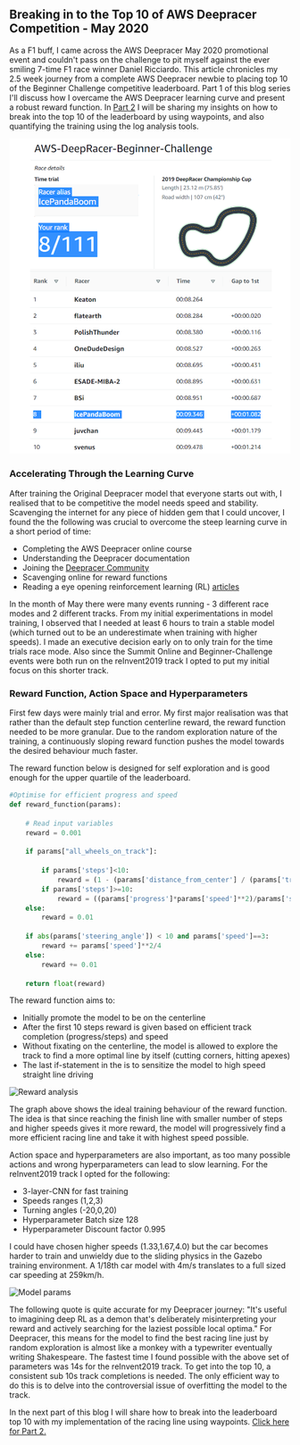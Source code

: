 ## Breaking in to the Top 10 of AWS Deepracer Competition - May 2020

As a F1 buff, I came across the AWS Deepracer May 2020 promotional event and couldn't pass on the challenge to pit myself against the ever smiling 7-time F1 race winner Daniel Ricciardo. This article chronicles my 2.5 week journey from a complete AWS Deepracer newbie to placing top 10 of the Beginner Challenge competitive leaderboard. Part 1 of this blog series I'll discuss how I overcame the AWS Deepracer learning curve and present a robust reward function. In [Part 2](part2.md) I will be sharing my insights on how to break into the top 10 of the leaderboard by using waypoints, and also quantifying the training using the log analysis tools. 

![leaderboard](Assets/Leaderboard_top10.png)

### Accelerating Through the Learning Curve

After training the Original Deepracer model that everyone starts out with, I realised that to be competitive the model needs speed and stability. Scavenging the internet for any piece of hidden gem that I could uncover, I found the the following was crucial to overcome the steep learning curve in a short period of time: 
* Completing the AWS Deepracer online course
* Understanding the Deepracer documentation
* Joining the [Deepracer Community](https://deepracing.io/)
* Scavenging online for reward functions
* Reading a eye opening reinforcement learning (RL) [articles](https://www.alexirpan.com/2018/02/14/rl-hard.html)

In the month of May there were many events running - 3 different race modes and 2 different tracks. From my initial experimentations in model training, I observed that I needed at least 6 hours to train a stable model (which turned out to be an underestimate when training with higher speeds). I made an executive decision early on to only train for the time trials race mode. Also since the Summit Online and Beginner-Challenge events were both run on the reInvent2019 track I opted to put my initial focus on this shorter track.

### Reward Function, Action Space and Hyperparameters

First few days were mainly trial and error. My first major realisation was that rather than the default step function centerline reward, the reward function needed to be more granular. Due to the random exploration nature of the training, a continuously sloping reward function pushes the model towards the desired behaviour much faster. 

The reward function below is designed for self exploration and is good enough for the upper quartile of the leaderboard. 

```python
#Optimise for efficient progress and speed
def reward_function(params):

    # Read input variables
    reward = 0.001

    if params["all_wheels_on_track"]:

        if params['steps']<10:
            reward = (1 - (params['distance_from_center'] / (params['track_width']/2))**(4))*params['speed']**2
        if params['steps']>=10:
            reward = ((params['progress']*params['speed']**2)/params['steps'])*2
    else:
        reward = 0.01

    if abs(params['steering_angle']) < 10 and params['speed']==3:
        reward += params['speed']**2/4
    else:
        reward += 0.01

    return float(reward)
````

The reward function aims to:
* Initially promote the model to be on the centerline
* After the first 10 steps reward is given based on efficient track completion (progress/steps) and speed
* Without fixating on the centerline, the model is allowed to explore the track to find a more optimal line by itself (cutting corners, hitting apexes)
* The last if-statement in the is to sensitize the model to high speed straight line driving

![Reward analysis](Assets/Reward_analysis.png)

The graph above shows the ideal training behaviour of the reward function. The idea is that since reaching the finish line with smaller number of steps and higher speeds gives it more reward, the model will progressively find a more efficient racing line and take it with highest speed possible.

Action space and hyperparameters are also important, as too many possible actions and wrong hyperparameters can lead to slow learning. For the reInvent2019 track I opted for the following:

* 3-layer-CNN for fast training
* Speeds ranges (1,2,3) 
* Turning angles (-20,0,20)
* Hyperparameter Batch size 128
* Hyperparameter Discount factor 0.995

I could have chosen higher speeds (1.33,1.67,4.0) but the car becomes harder to train and unwieldy due to the sliding physics in the Gazebo training environment. A 1/18th car model with 4m/s translates to a full sized car speeding at 259km/h.

![Model params](Assets/Model_params_combined.png)

The following quote is quite accurate for my Deepracer journey: "It's useful to imagining deep RL as a demon that's deliberately misinterpreting your reward and actively searching for the laziest possible local optima." For Deepracer, this means for the model to find the best racing line just by random exploration is almost like a monkey with a typewriter eventually writing Shakespeare. The fastest time I found possible with the above set of parameters was 14s for the reInvent2019 track. To get into the top 10, a consistent sub 10s track completions is needed. The only efficient way to do this is to delve into the controversial issue of overfitting the model to the track. 

In the next part of this blog I will share how to break into the leaderboard top 10 with my implementation of the racing line using waypoints. [Click here for Part 2.](part2.md)

